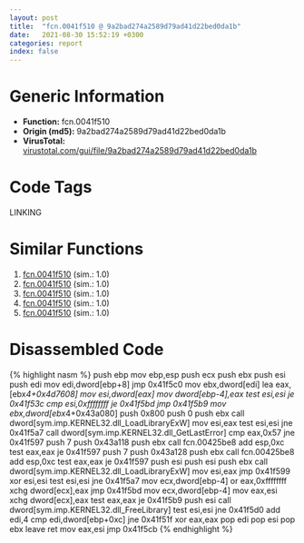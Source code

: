 ```yaml
---
layout: post
title:  "fcn.0041f510 @ 9a2bad274a2589d79ad41d22bed0da1b"
date:   2021-08-30 15:52:19 +0300
categories: report
index: false
---
```


# Generic Information
- **Function:** fcn.0041f510
- **Origin (md5):** 9a2bad274a2589d79ad41d22bed0da1b
- **VirusTotal:** [virustotal.com/gui/file/9a2bad274a2589d79ad41d22bed0da1b][virustotal_ref]

# Code Tags
<span class="tag" id="LINKING">LINKING</span>


# Similar Functions

1. [fcn.0041f510][similar_1_ref] (sim.: 1.0)
2. [fcn.0041f510][similar_2_ref] (sim.: 1.0)
3. [fcn.0041f510][similar_3_ref] (sim.: 1.0)
4. [fcn.0041f510][similar_4_ref] (sim.: 1.0)
5. [fcn.0041f510][similar_5_ref] (sim.: 1.0)


# Disassembled Code

{% highlight nasm %}
push ebp
mov ebp,esp
push ecx
push ebx
push esi
push edi
mov edi,dword[ebp+8]
jmp 0x41f5c0
mov ebx,dword[edi]
lea eax,[ebx*4+0x4d7608]
mov esi,dword[eax]
mov dword[ebp-4],eax
test esi,esi
je 0x41f53c
cmp esi,0xffffffff
je 0x41f5bd
jmp 0x41f5b9
mov ebx,dword[ebx*4+0x43a080]
push 0x800
push 0
push ebx
call dword[sym.imp.KERNEL32.dll_LoadLibraryExW]
mov esi,eax
test esi,esi
jne 0x41f5a7
call dword[sym.imp.KERNEL32.dll_GetLastError]
cmp eax,0x57
jne 0x41f597
push 7
push 0x43a118
push ebx
call fcn.00425be8
add esp,0xc
test eax,eax
je 0x41f597
push 7
push 0x43a128
push ebx
call fcn.00425be8
add esp,0xc
test eax,eax
je 0x41f597
push esi
push esi
push ebx
call dword[sym.imp.KERNEL32.dll_LoadLibraryExW]
mov esi,eax
jmp 0x41f599
xor esi,esi
test esi,esi
jne 0x41f5a7
mov ecx,dword[ebp-4]
or eax,0xffffffff
xchg dword[ecx],eax
jmp 0x41f5bd
mov ecx,dword[ebp-4]
mov eax,esi
xchg dword[ecx],eax
test eax,eax
je 0x41f5b9
push esi
call dword[sym.imp.KERNEL32.dll_FreeLibrary]
test esi,esi
jne 0x41f5d0
add edi,4
cmp edi,dword[ebp+0xc]
jne 0x41f51f
xor eax,eax
pop edi
pop esi
pop ebx
leave 
ret 
mov eax,esi
jmp 0x41f5cb
{% endhighlight %}


[similar_1_ref]: /report/fcn.0041f510@29245c79f991cfb0a8bda1c5d052457d
[similar_2_ref]: /report/fcn.0041f510@d6c317856ac98c781688fa16e87b98fa
[similar_3_ref]: /report/fcn.0041f510@835812ed365516de32516b9bf14b0450
[similar_4_ref]: /report/fcn.0041f510@78d87ce975ba70d0cc402a6e27d0fe4d
[similar_5_ref]: /report/fcn.0041f510@8b66d719e8a46a3d5c3152f67e9765a2
[virustotal_ref]: https://www.virustotal.com/gui/file/9a2bad274a2589d79ad41d22bed0da1b